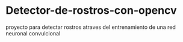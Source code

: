 # Detector-de-rostros-con-opencv
proyecto para detectar rostros atraves del entrenamiento de una red neuronal convulcional 
